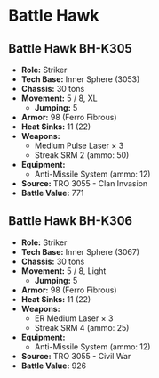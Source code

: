 # Battle Hawk
## Battle Hawk BH-K305
- **Role:** Striker
- **Tech Base:** Inner Sphere (3053)
- **Chassis:** 30 tons
- **Movement:** 5 / 8, XL
  - **Jumping:** 5
- **Armor:** 98 (Ferro Fibrous)
- **Heat Sinks:** 11 (22)
- **Weapons:**
  - Medium Pulse Laser × 3
  - Streak SRM 2 (ammo: 50)
- **Equipment:**
  - Anti-Missile System (ammo: 12)
- **Source:** TRO 3055 - Clan Invasion
- **Battle Value:** 771

## Battle Hawk BH-K306
- **Role:** Striker
- **Tech Base:** Inner Sphere (3067)
- **Chassis:** 30 tons
- **Movement:** 5 / 8, Light
  - **Jumping:** 5
- **Armor:** 98 (Ferro Fibrous)
- **Heat Sinks:** 11 (22)
- **Weapons:**
  - ER Medium Laser × 3
  - Streak SRM 4 (ammo: 25)
- **Equipment:**
  - Anti-Missile System (ammo: 12)
- **Source:** TRO 3055 - Civil War
- **Battle Value:** 926

